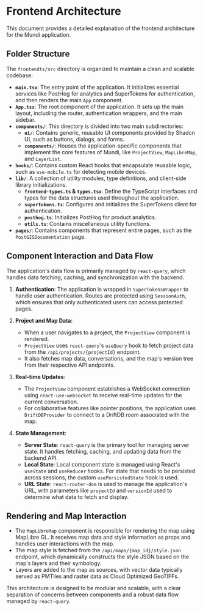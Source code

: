 # Frontend Architecture

This document provides a detailed explanation of the frontend architecture for the Mundi application.

## Folder Structure

The `frontendts/src` directory is organized to maintain a clean and scalable codebase:

-   **`main.tsx`**: The entry point of the application. It initializes essential services like PostHog for analytics and SuperTokens for authentication, and then renders the main `App` component.
-   **`App.tsx`**: The root component of the application. It sets up the main layout, including the router, authentication wrappers, and the main sidebar.
-   **`components/`**: This directory is divided into two main subdirectories:
    -   **`ui/`**: Contains generic, reusable UI components provided by Shadcn UI, such as buttons, dialogs, and forms.
    -   **`components/`**: Houses the application-specific components that implement the core features of Mundi, like `ProjectView`, `MapLibreMap`, and `LayerList`.
-   **`hooks/`**: Contains custom React hooks that encapsulate reusable logic, such as `use-mobile.ts` for detecting mobile devices.
-   **`lib/`**: A collection of utility modules, type definitions, and client-side library initializations.
    -   **`frontend-types.ts` & `types.tsx`**: Define the TypeScript interfaces and types for the data structures used throughout the application.
    -   **`supertokens.ts`**: Configures and initializes the SuperTokens client for authentication.
    -   **`posthog.ts`**: Initializes PostHog for product analytics.
    -   **`utils.ts`**: Contains miscellaneous utility functions.
-   **`pages/`**: Contains components that represent entire pages, such as the `PostGISDocumentation` page.

## Component Interaction and Data Flow

The application's data flow is primarily managed by `react-query`, which handles data fetching, caching, and synchronization with the backend.

1.  **Authentication**: The application is wrapped in `SuperTokensWrapper` to handle user authentication. Routes are protected using `SessionAuth`, which ensures that only authenticated users can access protected pages.

2.  **Project and Map Data**:
    -   When a user navigates to a project, the `ProjectView` component is rendered.
    -   `ProjectView` uses `react-query`'s `useQuery` hook to fetch project data from the `/api/projects/{projectId}` endpoint.
    -   It also fetches map data, conversations, and the map's version tree from their respective API endpoints.

3.  **Real-time Updates**:
    -   The `ProjectView` component establishes a WebSocket connection using `react-use-websocket` to receive real-time updates for the current conversation.
    -   For collaborative features like pointer positions, the application uses `DriftDBProvider` to connect to a DriftDB room associated with the map.

4.  **State Management**:
    -   **Server State**: `react-query` is the primary tool for managing server state. It handles fetching, caching, and updating data from the backend API.
    -   **Local State**: Local component state is managed using React's `useState` and `useReducer` hooks. For state that needs to be persisted across sessions, the custom `usePersistedState` hook is used.
    -   **URL State**: `react-router-dom` is used to manage the application's URL, with parameters like `projectId` and `versionId` used to determine what data to fetch and display.

## Rendering and Map Interaction

-   The `MapLibreMap` component is responsible for rendering the map using MapLibre GL. It receives map data and style information as props and handles user interactions with the map.
-   The map style is fetched from the `/api/maps/{map_id}/style.json` endpoint, which dynamically constructs the style JSON based on the map's layers and their symbology.
-   Layers are added to the map as sources, with vector data typically served as PMTiles and raster data as Cloud Optimized GeoTIFFs.

This architecture is designed to be modular and scalable, with a clear separation of concerns between components and a robust data flow managed by `react-query`.
